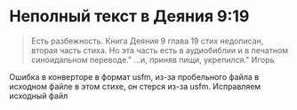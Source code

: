 # Неполный текст в Деяния 9:19

> Есть разбежность. Книга Деяния 9 глава 19 стих недописан, вторая часть стиха. Но эта часть есть в аудиобиблии и в печатном синоидальном переводе." ...и, приняв пищи, укрепился."
> Игорь

Ошибка в конверторе в формат usfm, из-за пробельного файла в исходном файле в этом стихе, он стерся из-за usfm.
Исправляем исходный файл
